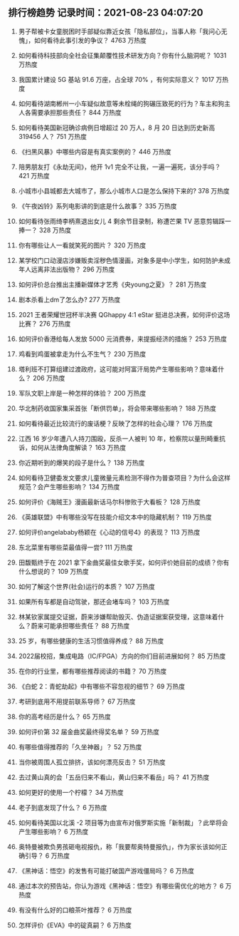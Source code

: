 
## 排行榜趋势 记录时间：2021-08-23 04:07:20
  
  1. 男子帮被卡女童脱困时手部疑似靠近女孩「隐私部位」，当事人称「我问心无愧」，如何看待此事引发的争议？ 4763 万热度
    
  2. 如何看待科技部向全社会征集颠覆性技术研发方向？你有什么脑洞呢？ 1031 万热度
    
  3. 我国累计建设 5G 基站 91.6 万座，占全球 70% ，有何实际意义？ 1017 万热度
    
  4. 如何看待湖南郴州一小车疑似故意等未栓绳的狗碾压致死的行为？车主和狗主人各需要承担那些责任？ 844 万热度
    
  5. 如何看待美国新冠确诊病例日增超过 20 万人，8 月 20 日达到历史新高 319456 人？ 751 万热度
    
  6. 《扫黑风暴》中哪些内容是有真实案例的？ 446 万热度
    
  7. 陪男朋友打《永劫无间》，他开 1v1 完全不让我，一遍一遍死，该分手吗？ 421 万热度
    
  8. 小城市小县城都去大城市了，那么小城市人口是怎么保持下来的? 378 万热度
    
  9. 《午夜凶铃》系列电影讲的到底是什么故事？ 335 万热度
    
  10. 如何看待张雨绮李柄熹退出女儿 4 剩余节目录制，称遭芒果 TV 恶意剪辑踩一捧一？ 328 万热度
    
  11. 你有哪些让人一看就笑死的图片？ 320 万热度
    
  12. 某学校门口动漫店涉嫌贩卖淫秽色情漫画，对象多是中小学生，如何防护未成年人远离非法出版物？ 296 万热度
    
  13. 如何评价总台推出主播新媒体才艺秀《央young之夏》？ 281 万热度
    
  14. 剧本杀看上dm了怎么办? 277 万热度
    
  15. 2021 王者荣耀世冠杯半决赛 QGhappy 4:1 eStar 挺进总决赛，如何评价这场比赛？ 276 万热度
    
  16. 如何评价香港给每人发放 5000 元消费券，来提振经济的措施？ 253 万热度
    
  17. 鸡看到鸡蛋被拿走为什么不生气？ 230 万热度
    
  18. 塔利班不打算组建过渡政府，这可能对阿富汗局势产生哪些影响？意味着什么？ 206 万热度
    
  19. 军队文职上岸是一种怎样的体验？ 200 万热度
    
  20. 华北制药收国家集采首张「断供罚单」，将会带来哪些影响？ 188 万热度
    
  21. 如何看待最近比较流行的废话梗？反映了怎样的社会心理？ 176 万热度
    
  22. 江西 16 岁少年遭八人持刀围殴，反杀一人被判 10 年，检察院以量刑畸重抗诉，如何从法律角度解读？ 163 万热度
    
  23. 你近期听到的爆笑的段子是什么？ 138 万热度
    
  24. 如何看待卫健委发文要求儿童微量元素检测不得作为普查项目？为什么会这样规范？会产生哪些影响？ 134 万热度
    
  25. 如何评价《海贼王》漫画最新话马尔科惨败于大看板？ 128 万热度
    
  26. 《英雄联盟》中有哪些没写在技能介绍文本中的隐藏机制？ 119 万热度
    
  27. 如何评价angelababy杨颖在《心动的信号4》的表现？ 113 万热度
    
  28. 东北菜里有哪些菜最值得一尝? 111 万热度
    
  29. 田馥甄终于在 2021 拿下金曲奖最佳女歌手奖，如何评价她目前的成绩？你有什么想说的？ 109 万热度
    
  30. 如何了解这个世界(社会)运行的本质？ 107 万热度
    
  31. 如果所有车都是自动驾驶，那还会堵车吗？ 103 万热度
    
  32. 林某钦家属提交证据，蔚来涉嫌帮助毁灭、伪造证据案获受理，这意味着什么？蔚来可能承担哪些责任？ 88 万热度
    
  33. 25 岁，有哪些健康的生活习惯值得养成？ 88 万热度
    
  34. 2022届校招，集成电路（IC/FPGA）方向的你们目前进展如何？ 85 万热度
    
  35. 在你的行业里，都有哪些推荐阅读的书籍？ 70 万热度
    
  36. 《白蛇 2：青蛇劫起》中有哪些不容忽视的细节？ 69 万热度
    
  37. 考研到底用不用提前联系导师？ 67 万热度
    
  38. 你的高考经历是什么？ 65 万热度
    
  39. 如何评价第 32 届金曲奖最终得奖名单？ 59 万热度
    
  40. 有哪些值得推荐的「久坐神器」？ 52 万热度
    
  41. 当你被周围人孤立排挤，该如何漂亮反击？ 51 万热度
    
  42. 去过黄山真的会「五岳归来不看山，黄山归来不看岳」吗？ 41 万热度
    
  43. 如何更好的使用一个柠檬？ 34 万热度
    
  44. 老子到底发现了什么？ 6 万热度
    
  45. 如何看待美国以北溪 -2 项目等为由宣布对俄罗斯实施「新制裁」？此举将会产生哪些影响？ 6 万热度
    
  46. 奥特曼被欺负男孩砸电视报仇，称「我要帮奥特曼报仇」，作为家长该如何正确引导？ 6 万热度
    
  47. 《黑神话：悟空》的发售有可能打破国产游戏僵局吗？ 6 万热度
    
  48. 通过本次的预告站，你认为游戏《黑神话：悟空》有哪些需优化的地方？ 6 万热度
    
  49. 有没有什么好的口粮茶叶推荐？ 6 万热度
    
  50. 怎样评价《EVA》中的碇真嗣？ 6 万热度
    